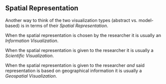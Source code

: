 ##  Spatial Representation

Another way to think of the two visualization types (abstract vs. model-based) is in terms of their *Spatial Representation*.

When the spatial representation is chosen by the researcher it is usually an *Information Visualization*.

When the spatial representation is given to the researcher it is usually a *Scientific Visualization*.

When the spatial representation is given to the researcher *and* said representation is based on geographical information it is usually a *Geospatial Visualization*.
